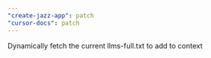 ```yaml
---
"create-jazz-app": patch
"cursor-docs": patch
---
```


Dynamically fetch the current llms-full.txt to add to context
